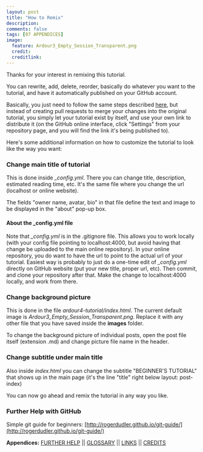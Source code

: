 ```yaml
---
layout: post
title: "How to Remix"
description:
comments: false
tags: [07 APPENDICES]
image:
  feature: Ardour3_Empty_Session_Transparent.png
  credit:  
  creditlink:  
---
```


Thanks for your interest in remixing this tutorial.

You can rewrite, add, delete, reorder, basically do whatever you want to the tutorial, and have it automatically published on your GitHub account.

Basically, you just need to follow the same steps described [here](../how-to-contribute-3), but instead of creating pull requests to merge your changes into the original tutorial, you simply let your tutorial exist by itself, and use your own link to distribute it (on the GitHub online interface, click "Settings" from your repository page, and you will find the link it's being published to).

Here's some additional information on how to customize the tutorial to look like the way you want:

### Change main title of tutorial

This is done inside *_config.yml*. There you can change title, description, estimated reading time, etc. It's the same file where you change the url (localhost or online website).

The fields "owner name, avatar, bio" in that file define the text and image to be displayed in the "about" pop-up box.

#### About the \_config.yml file

Note that *_config.yml* is in the .gitignore file. This allows you to work locally (with your config file pointing to localhost:4000, but avoid having that change be uploaded to the main online repository). In your online repository, you do want to have the url to point to the actual url of your tutorial. Easiest way is probably to just do a one-time edit of *_config.yml* directly on GitHub website (put your new title, proper url, etc). Then commit, and clone your repository after that. Make the change to localhost:4000 locally, and work from there.

### Change background picture

This is done in the file *ardour4-tutorial/index.html*. The current default image is *Ardour3_Empty_Session_Transparent.png*. Replace it with any other file that you have saved inside the **images** folder.

To change the background picture of individual posts, open the post file itself (extension .md) and change picture file name in the header.

### Change subtitle under main title

Also inside *index.html* you can change the subtitle "BEGINNER'S TUTORIAL" that shows up in the main page (it's the line "title" right below layout: post-index)

You can now go ahead and remix the tutorial in any way you like.

### Further Help with GitHub

Simple git guide for beginners:
[http://rogerdudler.github.io/git-guide/](http://rogerdudler.github.io/git-guide/)













**Appendices:**
[FURTHER HELP](../further-help)   ||
[GLOSSARY](../glossary)   ||
[LINKS](../links)   ||
[CREDITS](../credits)
